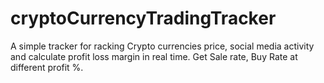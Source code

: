 # cryptoCurrencyTradingTracker
A simple tracker for racking Crypto currencies price, social media activity and calculate profit loss margin in real time. Get Sale rate, Buy Rate at different profit %.
